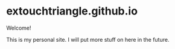 # extouchtriangle.github.io
Welcome!

This is my personal site. I will put more stuff on here in the future.
